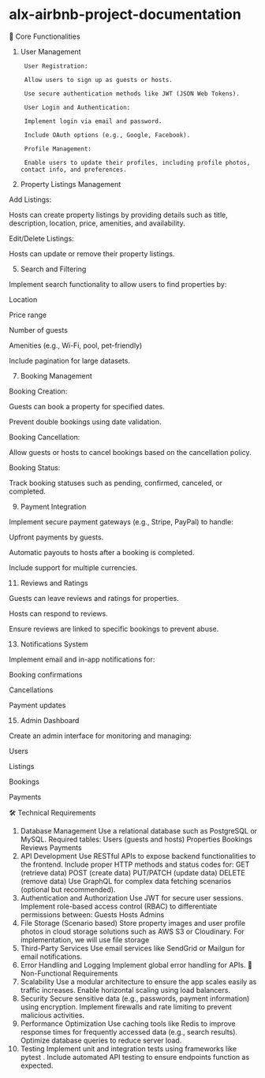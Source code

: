 # alx-airbnb-project-documentation

🔑 Core Functionalities

1. User Management
  
        User Registration:
        
        Allow users to sign up as guests or hosts.
        
        Use secure authentication methods like JWT (JSON Web Tokens).
        
        User Login and Authentication:
        
        Implement login via email and password.
        
        Include OAuth options (e.g., Google, Facebook).
        
        Profile Management:
        
        Enable users to update their profiles, including profile photos, contact info, and preferences.

3. Property Listings Management

Add Listings:

Hosts can create property listings by providing details such as title, description, location, price, amenities, and availability.

Edit/Delete Listings:

Hosts can update or remove their property listings.

5. Search and Filtering

Implement search functionality to allow users to find properties by:

Location

Price range

Number of guests

Amenities (e.g., Wi-Fi, pool, pet-friendly)

Include pagination for large datasets.

7. Booking Management

Booking Creation:

Guests can book a property for specified dates.

Prevent double bookings using date validation.

Booking Cancellation:

Allow guests or hosts to cancel bookings based on the cancellation policy.

Booking Status:

Track booking statuses such as pending, confirmed, canceled, or completed.

9. Payment Integration

Implement secure payment gateways (e.g., Stripe, PayPal) to handle:

Upfront payments by guests.

Automatic payouts to hosts after a booking is completed.

Include support for multiple currencies.

11. Reviews and Ratings

Guests can leave reviews and ratings for properties.

Hosts can respond to reviews.

Ensure reviews are linked to specific bookings to prevent abuse.

13. Notifications System

Implement email and in-app notifications for:

Booking confirmations

Cancellations

Payment updates

15. Admin Dashboard

Create an admin interface for monitoring and managing:

Users

Listings

Bookings

Payments

🛠️ Technical Requirements
1. Database Management
Use a relational database such as PostgreSQL or MySQL.
Required tables:
Users (guests and hosts)
Properties
Bookings
Reviews
Payments
2. API Development
Use RESTful APIs to expose backend functionalities to the frontend.
Include proper HTTP methods and status codes for:
GET (retrieve data)
POST (create data)
PUT/PATCH (update data)
DELETE (remove data)
Use GraphQL for complex data fetching scenarios (optional but recommended).
3. Authentication and Authorization
Use JWT for secure user sessions.
Implement role-based access control (RBAC) to differentiate permissions between:
Guests
Hosts
Admins
4. File Storage (Scenario based)
Store property images and user profile photos in cloud storage solutions such as AWS S3 or Cloudinary. For implementation, we will use file storage
5. Third-Party Services
Use email services like SendGrid or Mailgun for email notifications.
6. Error Handling and Logging
Implement global error handling for APIs.
🚀 Non-Functional Requirements
1. Scalability
Use a modular architecture to ensure the app scales easily as traffic increases.
Enable horizontal scaling using load balancers.
2. Security
Secure sensitive data (e.g., passwords, payment information) using encryption.
Implement firewalls and rate limiting to prevent malicious activities.
3. Performance Optimization
Use caching tools like Redis to improve response times for frequently accessed data (e.g., search results).
Optimize database queries to reduce server load.
4. Testing
Implement unit and integration tests using frameworks like pytest .
Include automated API testing to ensure endpoints function as expected.
